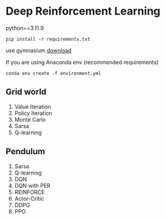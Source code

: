 # Deep Reinforcement Learning

python==3.11.9

```
pip install -r requirements.txt
```

use gymnasium
[download](https://minukiki.github.io/ai/OpenaiGym/)

If you are using Anaconda env (recommended requirements)
```
conda env create -f environment.yml
```

## Grid world

1. Value Iteration
2. Policy Iteration
3. Monte Carlo
4. Sarsa
5. Q-learning

## Pendulum
1. Sarsa
2. Q-learning
3. DQN
4. DQN with PER
5. REINFORCE
6. Actor-Critic
7. DDPG
8. PPO